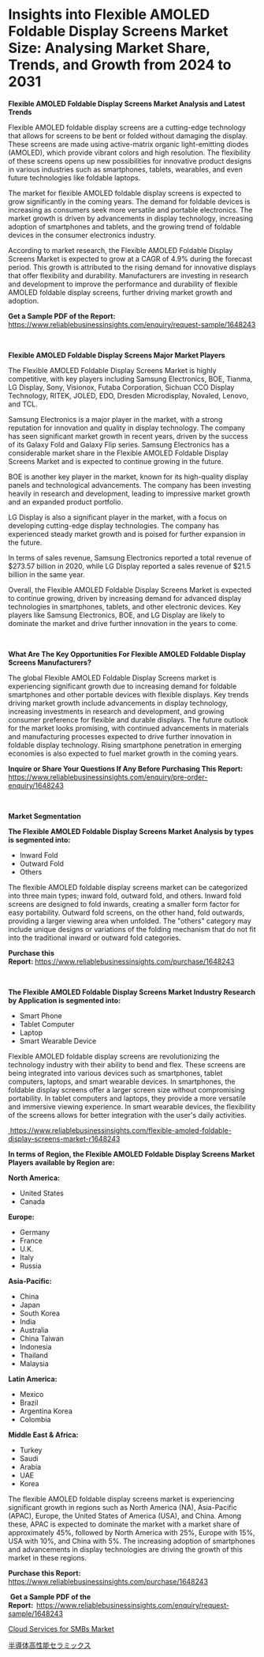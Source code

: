 <p><h1>Insights into Flexible AMOLED Foldable Display Screens Market Size: Analysing Market Share, Trends, and Growth from 2024 to 2031</h1></p><p><strong>Flexible AMOLED Foldable Display Screens Market Analysis and Latest Trends</strong></p>
<p><p>Flexible AMOLED foldable display screens are a cutting-edge technology that allows for screens to be bent or folded without damaging the display. These screens are made using active-matrix organic light-emitting diodes (AMOLED), which provide vibrant colors and high resolution. The flexibility of these screens opens up new possibilities for innovative product designs in various industries such as smartphones, tablets, wearables, and even future technologies like foldable laptops.</p><p>The market for flexible AMOLED foldable display screens is expected to grow significantly in the coming years. The demand for foldable devices is increasing as consumers seek more versatile and portable electronics. The market growth is driven by advancements in display technology, increasing adoption of smartphones and tablets, and the growing trend of foldable devices in the consumer electronics industry.</p><p>According to market research, the Flexible AMOLED Foldable Display Screens Market is expected to grow at a CAGR of 4.9% during the forecast period. This growth is attributed to the rising demand for innovative displays that offer flexibility and durability. Manufacturers are investing in research and development to improve the performance and durability of flexible AMOLED foldable display screens, further driving market growth and adoption.</p></p>
<p><strong>Get a Sample PDF of the Report:&nbsp;</strong> <a href="https://www.reliablebusinessinsights.com/enquiry/request-sample/1648243">https://www.reliablebusinessinsights.com/enquiry/request-sample/1648243</a></p>
<p>&nbsp;</p>
<p><strong>Flexible AMOLED Foldable Display Screens Major Market Players</strong></p>
<p><p>The Flexible AMOLED Foldable Display Screens Market is highly competitive, with key players including Samsung Electronics, BOE, Tianma, LG Display, Sony, Visionox, Futaba Corporation, Sichuan CCO Display Technology, RITEK, JOLED, EDO, Dresden Microdisplay, Novaled, Lenovo, and TCL.</p><p>Samsung Electronics is a major player in the market, with a strong reputation for innovation and quality in display technology. The company has seen significant market growth in recent years, driven by the success of its Galaxy Fold and Galaxy Flip series. Samsung Electronics has a considerable market share in the Flexible AMOLED Foldable Display Screens Market and is expected to continue growing in the future.</p><p>BOE is another key player in the market, known for its high-quality display panels and technological advancements. The company has been investing heavily in research and development, leading to impressive market growth and an expanded product portfolio.</p><p>LG Display is also a significant player in the market, with a focus on developing cutting-edge display technologies. The company has experienced steady market growth and is poised for further expansion in the future.</p><p>In terms of sales revenue, Samsung Electronics reported a total revenue of $273.57 billion in 2020, while LG Display reported a sales revenue of $21.5 billion in the same year.</p><p>Overall, the Flexible AMOLED Foldable Display Screens Market is expected to continue growing, driven by increasing demand for advanced display technologies in smartphones, tablets, and other electronic devices. Key players like Samsung Electronics, BOE, and LG Display are likely to dominate the market and drive further innovation in the years to come.</p></p>
<p>&nbsp;</p>
<p><strong>What Are The Key Opportunities For Flexible AMOLED Foldable Display Screens Manufacturers?</strong></p>
<p><p>The global Flexible AMOLED Foldable Display Screens market is experiencing significant growth due to increasing demand for foldable smartphones and other portable devices with flexible displays. Key trends driving market growth include advancements in display technology, increasing investments in research and development, and growing consumer preference for flexible and durable displays. The future outlook for the market looks promising, with continued advancements in materials and manufacturing processes expected to drive further innovation in foldable display technology. Rising smartphone penetration in emerging economies is also expected to fuel market growth in the coming years.</p></p>
<p><strong>Inquire or Share Your Questions If Any Before Purchasing This Report:</strong> <a href="https://www.reliablebusinessinsights.com/enquiry/pre-order-enquiry/1648243">https://www.reliablebusinessinsights.com/enquiry/pre-order-enquiry/1648243</a></p>
<p>&nbsp;</p>
<p><strong>Market Segmentation</strong></p>
<p><strong>The Flexible AMOLED Foldable Display Screens Market Analysis by types is segmented into:</strong></p>
<p><ul><li>Inward Fold</li><li>Outward Fold</li><li>Others</li></ul></p>
<p><p>The flexible AMOLED foldable display screens market can be categorized into three main types; inward fold, outward fold, and others. Inward fold screens are designed to fold inwards, creating a smaller form factor for easy portability. Outward fold screens, on the other hand, fold outwards, providing a larger viewing area when unfolded. The "others" category may include unique designs or variations of the folding mechanism that do not fit into the traditional inward or outward fold categories.</p></p>
<p><strong>Purchase this Report:&nbsp;</strong><a href="https://www.reliablebusinessinsights.com/purchase/1648243">https://www.reliablebusinessinsights.com/purchase/1648243</a></p>
<p>&nbsp;</p>
<p><strong>The Flexible AMOLED Foldable Display Screens Market Industry Research by Application is segmented into:</strong></p>
<p><ul><li>Smart Phone</li><li>Tablet Computer</li><li>Laptop</li><li>Smart Wearable Device</li></ul></p>
<p><p>Flexible AMOLED foldable display screens are revolutionizing the technology industry with their ability to bend and flex. These screens are being integrated into various devices such as smartphones, tablet computers, laptops, and smart wearable devices. In smartphones, the foldable display screens offer a larger screen size without compromising portability. In tablet computers and laptops, they provide a more versatile and immersive viewing experience. In smart wearable devices, the flexibility of the screens allows for better integration with the user's daily activities.</p></p>
<p><a href="https://www.reliablebusinessinsights.com/flexible-amoled-foldable-display-screens-market-r1648243">&nbsp;https://www.reliablebusinessinsights.com/flexible-amoled-foldable-display-screens-market-r1648243</a></p>
<p><strong>In terms of Region, the Flexible AMOLED Foldable Display Screens Market Players available by Region are:</strong></p>
<p>
    <p> <strong> North America: </strong>
        <ul>
            <li>United States</li>
            <li>Canada</li>
        </ul>
        </p> 
    <p> <strong> Europe: </strong>
        <ul>
            <li>Germany</li>
            <li>France</li>
            <li>U.K.</li>
            <li>Italy</li>
            <li>Russia</li>
        </ul>
        </p> 
    <p> <strong> Asia-Pacific: </strong>
        <ul>
            <li>China</li>
            <li>Japan</li>
            <li>South Korea</li>
            <li>India</li>
            <li>Australia</li>
            <li>China Taiwan</li>
            <li>Indonesia</li>
            <li>Thailand</li>
            <li>Malaysia</li>
        </ul>
        </p> 
    <p> <strong> Latin America: </strong>
        <ul>
            <li>Mexico</li>
            <li>Brazil</li>
            <li>Argentina Korea</li>
            <li>Colombia</li>
        </ul>
        </p> 
    <p> <strong> Middle East & Africa: </strong>
        <ul>
            <li>Turkey</li>
            <li>Saudi</li>
            <li>Arabia</li>
            <li>UAE</li>
            <li>Korea</li>
        </ul>
    </p>
    </p>
<p><p>The flexible AMOLED foldable display screens market is experiencing significant growth in regions such as North America (NA), Asia-Pacific (APAC), Europe, the United States of America (USA), and China. Among these, APAC is expected to dominate the market with a market share of approximately 45%, followed by North America with 25%, Europe with 15%, USA with 10%, and China with 5%. The increasing adoption of smartphones and advancements in display technologies are driving the growth of this market in these regions.</p></p>
<p><strong>Purchase this Report: </strong><a href="https://www.reliablebusinessinsights.com/purchase/1648243">https://www.reliablebusinessinsights.com/purchase/1648243</a></p>
<p>&nbsp;<strong>Get a Sample PDF of the Report:&nbsp;&nbsp;</strong><a href="https://www.reliablebusinessinsights.com/enquiry/request-sample/1648243">https://www.reliablebusinessinsights.com/enquiry/request-sample/1648243</a></p>
<p><strong></strong></p>
<p><p><a href="https://view.publitas.com/reportprime-1/insights-into-cloud-services-for-smbs-market-share-and-competitive-landscape-for-period-from-2024-to-2031/">Cloud Services for SMBs Market</a></p><p><a href="https://medium.com/@byroalenzuela76845/%E5%8D%8A%E5%B0%8E%E4%BD%93%E3%83%8F%E3%82%A4%E3%83%91%E3%83%95%E3%82%A9%E3%83%BC%E3%83%9E%E3%83%B3%E3%82%B9%E3%82%BB%E3%83%A9%E3%83%9F%E3%83%83%E3%82%AF%E3%82%B9%E5%B8%82%E5%A0%B4%E8%AA%BF%E6%9F%BB%E3%83%AC%E3%83%9D%E3%83%BC%E3%83%88-%E3%81%9D%E3%81%AE%E6%AD%B4%E5%8F%B2%E3%81%8A%E3%82%88%E3%81%B32024%E5%B9%B4%E3%81%8B%E3%82%892031%E5%B9%B4%E3%81%BE%E3%81%A7%E3%81%AE%E4%BA%88%E6%B8%AC-20b1c16f9621">半導体高性能セラミックス</a></p></p>